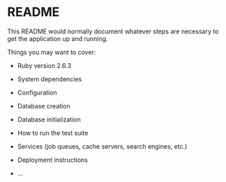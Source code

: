 # README

This README would normally document whatever steps are necessary to get the
application up and running.

Things you may want to cover:

* Ruby version 2.6.3

* System dependencies 

* Configuration

* Database creation

* Database initialization

* How to run the test suite

* Services (job queues, cache servers, search engines, etc.)

* Deployment instructions

* ...
